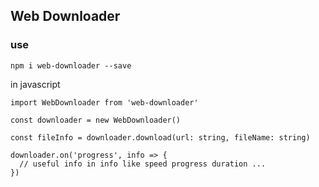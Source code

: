 <!--
 * @Author: lyttonlee lzr3278@163.com
 * @Date: 2022-12-02 13:41:41
 * @LastEditors: lyttonlee lzr3278@163.com
 * @LastEditTime: 2022-12-07 17:30:45
 * @FilePath: \web-downloader\readme.md
 * @Description: 这是默认设置,请设置`customMade`, 打开koroFileHeader查看配置 进行设置: https://github.com/OBKoro1/koro1FileHeader/wiki/%E9%85%8D%E7%BD%AE
-->

## Web Downloader

### use

```
npm i web-downloader --save
```

in javascript

```
import WebDownloader from 'web-downloader'

const downloader = new WebDownloader()

const fileInfo = downloader.download(url: string, fileName: string)

downloader.on('progress', info => {
  // useful info in info like speed progress duration ...
})

```
